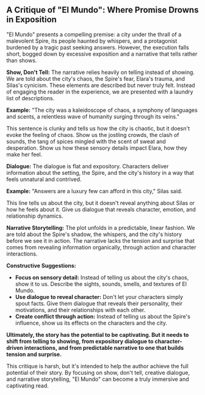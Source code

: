 ## A Critique of "El Mundo": Where Promise Drowns in Exposition

"El Mundo" presents a compelling premise: a city under the thrall of a malevolent Spire, its people haunted by whispers, and a protagonist burdened by a tragic past seeking answers. However, the execution falls short, bogged down by excessive exposition and a narrative that tells rather than shows.  

**Show, Don't Tell:** The narrative relies heavily on telling instead of showing. We are told about the city's chaos, the Spire's fear, Elara's trauma, and Silas's cynicism.  These elements are described but never truly felt. Instead of engaging the reader in the experience, we are presented with a laundry list of descriptions. 

**Example:** "The city was a kaleidoscope of chaos, a symphony of languages and scents, a relentless wave of humanity surging through its veins." 

This sentence is clunky and tells us how the city is chaotic, but it doesn't evoke the feeling of chaos.  Show us the jostling crowds, the clash of sounds, the tang of spices mingled with the scent of sweat and desperation.  Show us how these sensory details impact Elara, how they make her feel. 

**Dialogue:** The dialogue is flat and expository.  Characters deliver information about the setting, the Spire, and the city's history in a way that feels unnatural and contrived. 

**Example:** "Answers are a luxury few can afford in this city," Silas said.

This line tells us about the city, but it doesn't reveal anything about Silas or how he feels about it.  Give us dialogue that reveals character, emotion, and relationship dynamics.  

**Narrative Storytelling:** The plot unfolds in a predictable, linear fashion.  We are told about the Spire's shadow, the whispers, and the city's history before we see it in action.  The narrative lacks the tension and surprise that comes from revealing information organically, through action and character interactions.

**Constructive Suggestions:**

* **Focus on sensory detail:** Instead of telling us about the city's chaos, show it to us. Describe the sights, sounds, smells, and textures of El Mundo.  
* **Use dialogue to reveal character:**  Don't let your characters simply spout facts.  Give them dialogue that reveals their personality, their motivations, and their relationships with each other.
* **Create conflict through action:**  Instead of telling us about the Spire's influence, show us its effects on the characters and the city.  

**Ultimately, the story has the potential to be captivating.  But it needs to shift from telling to showing, from expository dialogue to character-driven interactions, and from predictable narrative to one that builds tension and surprise.** 

This critique is harsh, but it's intended to help the author achieve the full potential of their story.  By focusing on show, don't tell, creative dialogue, and narrative storytelling, "El Mundo" can become a truly immersive and captivating read. 
